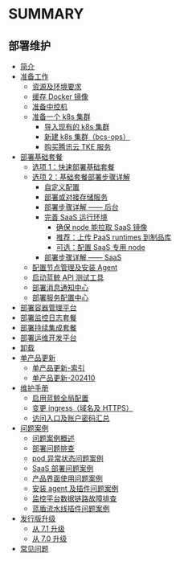 # SUMMARY

## 部署维护
* [简介](index.md)
* [准备工作]()
    * [资源及环境要求](prepare.md)
    * [缓存 Docker 镜像](docker-registry-cache.md)
    * [准备中控机](prepare-bkctrl.md)
    * [准备一个 k8s 集群]()
        * [导入现有的 k8s 集群](get-k8s-import-kubeconfig.md)
        * [新建 k8s 集群（bcs-ops）](get-k8s-create-bcsops.md)
        * [购买腾讯云 TKE 服务](get-k8s-purchase-tke.md)
* [部署基础套餐]()
    * [选项 1：快速部署基础套餐](install-bkce.md)
    * [选项 2：基础套餐部署步骤详解]()
        * [自定义配置](custom-values.md)
        * [部署或对接存储服务](storage-services.md)
        * [部署步骤详解 —— 后台](manual-install-bkce.md)
        * [完善 SaaS 运行环境]()
            * [确保 node 能拉取 SaaS 镜像](saas-node-pull-images.md)
            * [推荐：上传 PaaS runtimes 到制品库](paas-upload-runtimes.md)
            * [可选：配置 SaaS 专用 node](saas-dedicated-node.md)
        * [部署步骤详解 —— SaaS](manual-install-saas.md)
    * [配置节点管理及安装 Agent](config-nodeman.md)
    * [启动蓝鲸 API 测试工具](run-apicheck.md)
    * [部署消息通知中心](install-notice.md)
    * [部署服务配置中心](install-bscp.md)
* [部署容器管理平台](install-bcs.md)
* [部署监控日志套餐](install-co-suite.md)
* [部署持续集成套餐](install-ci-suite.md)
* [部署运维开发平台](install-lesscode.md)
* [卸载](uninstall.md)
* [单产品更新]()
    * [单产品更新-索引](update.md)
    * [单产品更新-202410](updates/202410.md)
* [维护手册]()
    * [启用蓝鲸全局配置](config-bk-config.md)
    * [变更 ingress（域名及 HTTPS）](config-ingress.md)
    * [访问入口及账户密码汇总](access.md)
* [问题案例]()
    * [问题案例概述](troubles.md)
    * [部署问题排查](troubles/deploy-helm.md)
    * [pod 异常状态问题案例](troubles/deploy-pod-unready.md)
    * [SaaS 部署问题案例](troubles/deploy-saas.md)
    * [产品界面使用问题案例](troubles/bk-web.md)
    * [安装 agent 及插件问题案例](troubles/gse-agent.md)
    * [监控平台数据链路故障排查](troubles/monitor-datalink.md)
    * [蓝盾流水线插件问题案例](troubles/ci-dev.md)
* [发行版升级]()
    * [从 7.1 升级](upgrade-from-v71.md)
    * [从 7.0 升级](upgrade-from-v70.md)
* [常见问题](faq.md)

